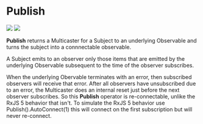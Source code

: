 # Publish

[![](../../../assets/godev.svg?raw=true)](https://pkg.go.dev/github.com/reactivego/rx/test/Publish#section-documentation)
[![](../../../assets/rx.svg?raw=true)](http://reactivex.io/documentation/operators/publish.html)

**Publish** returns a Multicaster for a Subject to an underlying Observable
and turns the subject into a connnectable observable.

A Subject emits to an observer only those items that are emitted by the
underlying Observable subsequent to the time of the observer subscribes.

When the underlying Obervable terminates with an error, then subscribed
observers will receive that error. After all observers have unsubscribed due
to an error, the Multicaster does an internal reset just before the next
observer subscribes. So this **Publish** operator is re-connectable, unlike
the RxJS 5 behavior that isn't. To simulate the RxJS 5 behavior use
Publish().AutoConnect(1) this will connect on the first subscription but will
never re-connect.
